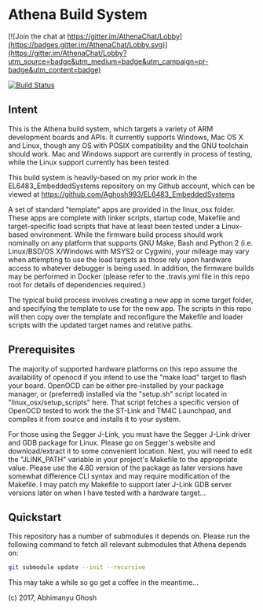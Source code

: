 # Athena Build System

[![Join the chat at https://gitter.im/AthenaChat/Lobby](https://badges.gitter.im/AthenaChat/Lobby.svg)](https://gitter.im/AthenaChat/Lobby?utm_source=badge&utm_medium=badge&utm_campaign=pr-badge&utm_content=badge)

[![Build Status](https://travis-ci.org/Aghosh993/Athena.svg?branch=master)](https://travis-ci.org/Aghosh993/Athena)

## Intent

This is the Athena build system, which targets a variety of ARM development boards and APIs. It currently supports Windows, Mac OS X and Linux, though any OS with POSIX compatibility and the GNU toolchain should work. Mac and Windows support are currently in process of testing, while the Linux support currently has been tested.

This build system is heavily-based on my prior work in the EL6483_EmbeddedSystems repository on my Github account, which can be viewed at https://github.com/Aghosh993/EL6483_EmbeddedSystems

A set of standard "template" apps are provided in the linux_osx folder. These apps are complete with linker scripts, startup code, Makefile and target-specific load scripts that have at least been tested under a Linux-based environment. While the firmware build process should work nominally on any platform that supports GNU Make, Bash and Python 2 (i.e. Linux/BSD/OS X/Windows with MSYS2 or Cygwin), your mileage may vary when attempting to use the load targets as those rely upon hardware access to whatever debugger is being used. In addition, the firmware builds may be performed in Docker (please refer to the .travis.yml file in this repo root for details of dependencies required.)

The typical build process involves creating a new app in some target folder, and specifying the template to use for the new app. The scripts in this repo will then copy over the template and reconfigure the Makefile and loader scripts with the updated target names and relative paths.

## Prerequisites

The majority of supported hardware platforms on this repo assume the availability of openocd if you intend to use the "make load" target to flash your board. OpenOCD can be either pre-installed by your package manager, or (preferred) installed via the "setup.sh" script located in "linux_osx/setup_scripts" here. That script fetches a specific version of OpenOCD tested to work the the ST-Link and TM4C Launchpad, and compiles it from source and installs it to your system.

For those using the Segger J-Link, you must have the Segger J-Link driver and GDB package for Linux. Please go on Segger's website and download/extract it to some convenient location. Next, you will need to edit the "JLINK_PATH" variable in your project's Makefile to the appropriate value. Please use the 4.80 version of the package as later versions have somewhat difference CLI syntax and may require modification of the Makefile. I may patch my Makefile to support later J-Link GDB server versions later on when I have tested with a hardware target...

## Quickstart

This repository has a number of submodules it depends on. Please run the following command to fetch all relevant submodules that Athena depends on:

```bash
git submodule update --init --recursive
```
This may take a while so go get a coffee in the meantime...

(c) 2017, Abhimanyu Ghosh